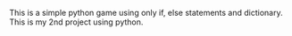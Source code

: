 This is a simple python game using only if, else statements and dictionary.
This is my 2nd project using python.
